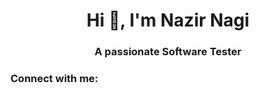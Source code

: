 <h1 align="center">Hi 👋, I'm Nazir Nagi</h1>
<h3 align="center">A passionate Software Tester</h3>

<h3 align="left">Connect with me:</h3>
<p align="left">
</p>
